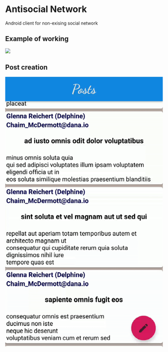 # Antisocial Network
Android client for non-exising social network

## Example of working
![](example_of_working.gif)

## Post creation
![](post-creation.gif)
